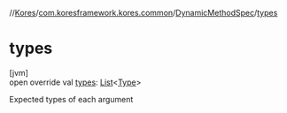 //[Kores](../../../index.md)/[com.koresframework.kores.common](../index.md)/[DynamicMethodSpec](index.md)/[types](types.md)

# types

[jvm]\
open override val [types](types.md): [List](https://kotlinlang.org/api/latest/jvm/stdlib/kotlin.collections/-list/index.html)<[Type](https://docs.oracle.com/javase/8/docs/api/java/lang/reflect/Type.html)>

Expected types of each argument
